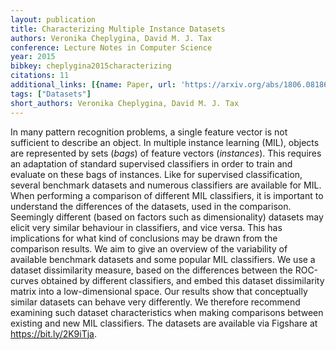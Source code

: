 ```yaml
---
layout: publication
title: Characterizing Multiple Instance Datasets
authors: Veronika Cheplygina, David M. J. Tax
conference: Lecture Notes in Computer Science
year: 2015
bibkey: cheplygina2015characterizing
citations: 11
additional_links: [{name: Paper, url: 'https://arxiv.org/abs/1806.08186'}]
tags: ["Datasets"]
short_authors: Veronika Cheplygina, David M. J. Tax
---
```

In many pattern recognition problems, a single feature vector is not
sufficient to describe an object. In multiple instance learning (MIL), objects
are represented by sets (*bags*) of feature vectors (*instances*).
This requires an adaptation of standard supervised classifiers in order to
train and evaluate on these bags of instances. Like for supervised
classification, several benchmark datasets and numerous classifiers are
available for MIL. When performing a comparison of different MIL classifiers,
it is important to understand the differences of the datasets, used in the
comparison. Seemingly different (based on factors such as dimensionality)
datasets may elicit very similar behaviour in classifiers, and vice versa. This
has implications for what kind of conclusions may be drawn from the comparison
results. We aim to give an overview of the variability of available benchmark
datasets and some popular MIL classifiers. We use a dataset dissimilarity
measure, based on the differences between the ROC-curves obtained by different
classifiers, and embed this dataset dissimilarity matrix into a low-dimensional
space. Our results show that conceptually similar datasets can behave very
differently. We therefore recommend examining such dataset characteristics when
making comparisons between existing and new MIL classifiers.
  The datasets are available via Figshare at https://bit.ly/2K9iTja.